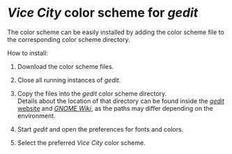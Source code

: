 # *Vice City* color scheme for *gedit*

The color scheme can be easily installed by adding the color scheme file to the corresponding color scheme directory.

How to install:

1.  Download the color scheme files.

1.  Close all running instances of *gedit*.

1.  Copy the files into the *gedit* color scheme directory.<br>Details about the location of that directory can be found inside the [*gedit* website](https://gedit-text-editor.org/developer-docs/extra/libgedit-gtksourceview/style-schemes.html) and [*GNOME Wiki*](https://wiki.gnome.org/Projects/GtkSourceView/StyleSchemes), as the paths may differ depending on the environment.

1.  Start *gedit* and open the preferences for fonts and colors.

1.  Select the preferred *Vice City* color scheme.
